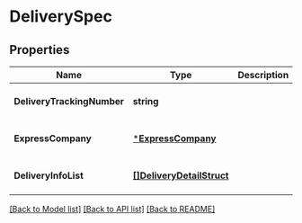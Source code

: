 # DeliverySpec

## Properties
Name | Type | Description | Notes
------------ | ------------- | ------------- | -------------
**DeliveryTrackingNumber** | **string** |  | [optional] [default to null]
**ExpressCompany** | [***ExpressCompany**](ExpressCompany.md) |  | [optional] [default to null]
**DeliveryInfoList** | [**[]DeliveryDetailStruct**](delivery_detail_struct.md) |  | [optional] [default to null]

[[Back to Model list]](../README.md#documentation-for-models) [[Back to API list]](../README.md#documentation-for-api-endpoints) [[Back to README]](../README.md)



